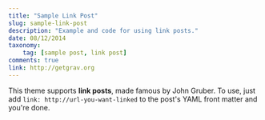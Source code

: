 ```yaml
---
title: "Sample Link Post"
slug: sample-link-post
description: "Example and code for using link posts."
date: 08/12/2014
taxonomy:
    tag: [sample post, link post]
comments: true
link: http://getgrav.org
---
```


This theme supports **link posts**, made famous by John Gruber. To use, just add `link: http://url-you-want-linked` to the post's YAML front matter and you're done.
